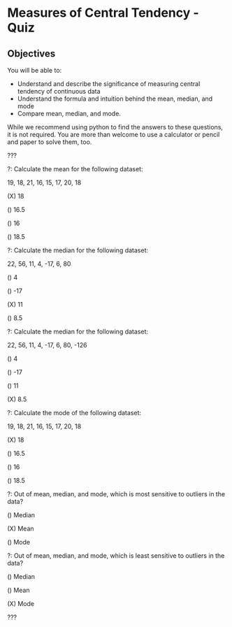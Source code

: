 # Measures of Central Tendency - Quiz

## Objectives

You will be able to:

* Understand and describe the significance of measuring central tendency of continuous data
* Understand the formula and intuition behind the mean, median, and mode
* Compare mean, median, and mode.

While we recommend using python to find the answers to these questions, it is not required. You are more than welcome to use a calculator or pencil and paper to solve them, too.

???

?: Calculate the mean for the following dataset:

19, 18, 21, 16, 15, 17, 20, 18

(X) 18

() 16.5

() 16

() 18.5

?: Calculate the median for the following dataset:

22, 56, 11, 4, -17, 6, 80

() 4

() -17

(X) 11

() 8.5

?: Calculate the median for the following dataset:

22, 56, 11, 4, -17, 6, 80, -126

() 4

() -17

() 11

(X) 8.5

?: Calculate the mode of the following dataset:

19, 18, 21, 16, 15, 17, 20, 18

(X) 18

() 16.5

() 16

() 18.5

?: Out of mean, median, and mode, which is most sensitive to outliers in the data?

() Median

(X) Mean

() Mode

?: Out of mean, median, and mode, which is least sensitive to outliers in the data?

() Median

() Mean

(X) Mode

???
